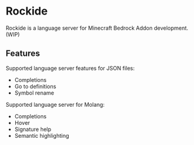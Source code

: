 # Rockide

Rockide is a language server for Minecraft Bedrock Addon development. (WIP)

## Features

Supported language server features for JSON files:

- Completions
- Go to definitions
- Symbol rename

Supported language server for Molang:

- Completions
- Hover
- Signature help
- Semantic highlighting
